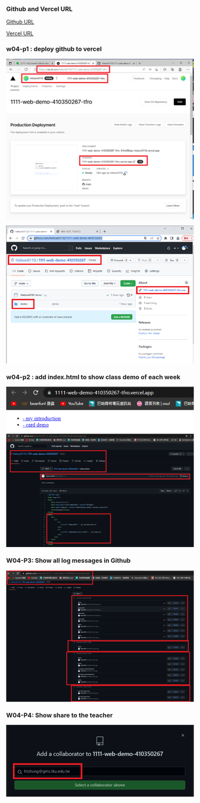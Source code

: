 ### Github and Vercel URL

[Github URL](https://github.com/Helson0110/1111-web-demo-410350267)

[Vercel URL](https://1111-web-demo-410350267-tfro.vercel.app/)

### w04-p1 : deploy github to vercel

![](w04-p1.png)

![](w04-p2.png)

### w04-p2 : add index.html to show class demo of each week

![](w04-p3.PNG)
![](w04-p4.png)

### W04-P3: Show all log messages in Github

![](w04-p5.png)

### W04-P4: Show share to the teacher

![](w04-p6.png)
